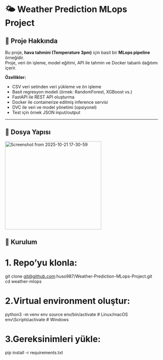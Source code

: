 # 🌤 Weather Prediction MLops Project

## 🔹 Proje Hakkında
Bu proje, **hava tahmini (Temperature 3pm)** için basit bir **MLops pipeline** örneğidir.  
Proje, veri ön işleme, model eğitimi, API ile tahmin ve Docker tabanlı dağıtımı içerir.

**Özellikler:**
- CSV veri setinden veri yükleme ve ön işleme
- Basit regresyon modeli (örnek: RandomForest, XGBoost vs.)
- FastAPI ile REST API oluşturma
- Docker ile containerize edilmiş inference servisi
- DVC ile veri ve model yönetimi (opsiyonel)
- Test için örnek JSON input/output

---

## 🔹 Dosya Yapısı

<img width="317" height="291" alt="Screenshot from 2025-10-21 17-30-59" src="https://github.com/user-attachments/assets/a591b728-70cd-4f4d-a2f4-b44b6e8773e9" />


## 🔹 Kurulum

# 1. Repo’yu klonla:

git clone git@github.com:huso987/Weather-Prediction-MLops-Project.git
cd weather-mlops

# 2.Virtual environment oluştur:

python3 -m venv env
source env/bin/activate   # Linux/macOS
env\Scripts\activate      # Windows

# 3.Gereksinimleri yükle:

pip install -r requirements.txt

